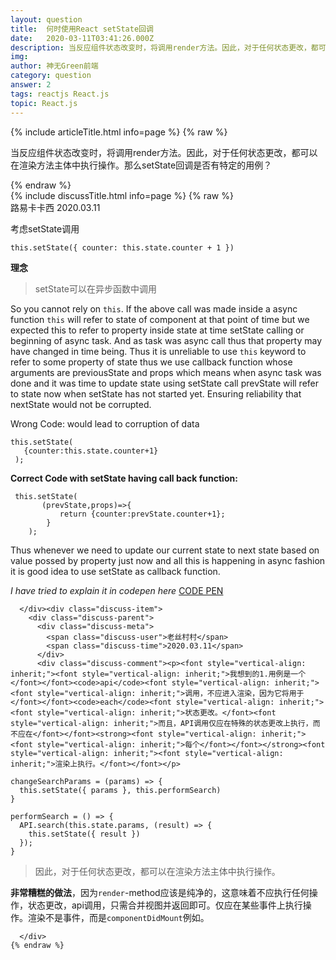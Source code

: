 ```yaml
---
layout: question
title:  何时使用React setState回调
date:   2020-03-11T03:41:26.000Z
description: 当反应组件状态改变时，将调用render方法。因此，对于任何状态更改，都可以在渲染方法主体中执行操作。那么setState回调是否有特定的用例？...
img: 
author: 神无Green前端
category: question
answer: 2
tags: reactjs React.js
topic: React.js
---
```

<div class="article-root">
  <div class="article">
    {% include articleTitle.html info=page %}
    {% raw %}
    <div class="article-content"><p><font style="vertical-align: inherit;"><font style="vertical-align: inherit;">当反应组件状态改变时，将调用render方法。</font><font style="vertical-align: inherit;">因此，对于任何状态更改，都可以在渲染方法主体中执行操作。</font><font style="vertical-align: inherit;">那么setState回调是否有特定的用例？</font></font></p></div>
    {% endraw %}
  </div>

  <div class="discuss-wrapper">
    {% include discussTitle.html info=page %}
    {% raw %}
    <div class="discuss-item">
        <div class="discuss-parent">
          <div class="discuss-meta">
            <span class="discuss-user">路易卡卡西</span>
            <span class="discuss-time">2020.03.11</span>
          </div>
          <div class="discuss-comment"><p><font style="vertical-align: inherit;"><font style="vertical-align: inherit;">考虑setState调用</font></font></p>

<pre><code>this.setState({ counter: this.state.counter + 1 })
</code></pre>

<p><strong><font style="vertical-align: inherit;"><font style="vertical-align: inherit;">理念</font></font></strong></p>

<blockquote>
  <p><font style="vertical-align: inherit;"><font style="vertical-align: inherit;">setState可以在异步函数中调用</font></font></p>
</blockquote>

<p>So you cannot rely on <code>this</code>. If the above call was made inside a async function <code>this</code> will refer to state of component at that point of time but we expected this to refer to property inside state at time setState calling or beginning of async task. And as task was async call thus that property may have changed in time being. Thus it is unreliable to use <code>this</code> keyword to refer to some property of state thus we use callback function whose arguments are previousState and props which means when async task was done and it was time to update state using setState call prevState will refer to state now when setState has not started yet. Ensuring reliability that nextState would not be corrupted.</p>

<p>Wrong Code: would lead to corruption of data</p>

<pre><code>this.setState(<font></font>
   {counter:this.state.counter+1}<font></font>
 );<font></font>
</code></pre>

<p><strong>Correct Code with setState  having call back function:</strong></p>

<pre><code> this.setState(<font></font>
       (prevState,props)=&gt;{<font></font>
           return {counter:prevState.counter+1};<font></font>
        }<font></font>
    );<font></font>
</code></pre>

<p>Thus whenever we need to update our current state to next state based on value possed by property just now and all this is happening in async fashion it is good idea to use setState as callback function.</p>

<p><em>I have tried to explain it in codepen here</em> <a href="https://codepen.io/vtechguys/pen/gJBJxp" rel="nofollow noreferrer">CODE PEN</a></p></div>
        </div>
        
      </div><div class="discuss-item">
        <div class="discuss-parent">
          <div class="discuss-meta">
            <span class="discuss-user">老丝村村</span>
            <span class="discuss-time">2020.03.11</span>
          </div>
          <div class="discuss-comment"><p><font style="vertical-align: inherit;"><font style="vertical-align: inherit;">我想到的1.用例是一个</font></font><code>api</code><font style="vertical-align: inherit;"><font style="vertical-align: inherit;">调用，不应进入渲染，因为它将用于</font></font><code>each</code><font style="vertical-align: inherit;"><font style="vertical-align: inherit;">状态更改。</font><font style="vertical-align: inherit;">而且，API调用仅应在特殊的状态更改上执行，而不应在</font></font><strong><font style="vertical-align: inherit;"><font style="vertical-align: inherit;">每个</font></font></strong><font style="vertical-align: inherit;"><font style="vertical-align: inherit;">渲染上执行。</font></font></p>

<pre><code>changeSearchParams = (params) =&gt; {<font></font>
  this.setState({ params }, this.performSearch)<font></font>
} <font></font>
<font></font>
performSearch = () =&gt; {<font></font>
  API.search(this.state.params, (result) =&gt; {<font></font>
    this.setState({ result })<font></font>
  });<font></font>
}<font></font>
</code></pre>

<blockquote>
  <p><font style="vertical-align: inherit;"><font style="vertical-align: inherit;">因此，对于任何状态更改，都可以在渲染方法主体中执行操作。</font></font></p>
</blockquote>

<p><strong><font style="vertical-align: inherit;"><font style="vertical-align: inherit;">非常糟糕的做法</font></font></strong><font style="vertical-align: inherit;"><font style="vertical-align: inherit;">，因为</font></font><code>render</code><font style="vertical-align: inherit;"><font style="vertical-align: inherit;">-method应该是纯净的，这意味着不应执行任何操作，状态更改，api调用，只需合并视图并返回即可。</font><font style="vertical-align: inherit;">仅应在某些事件上执行操作。</font><font style="vertical-align: inherit;">渲染不是事件，而是</font></font><code>componentDidMount</code><font style="vertical-align: inherit;"><font style="vertical-align: inherit;">例如。</font></font></p></div>
        </div>
        
      </div>
    {% endraw %}
  </div>
<div>
